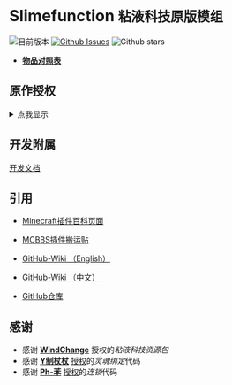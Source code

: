 # Slimefunction   `粘液科技原版模组`

![目前版本](https://img.shields.io/github/v/release/Dubhe-Development-Team/Slimefunction?include_prereleases)
[![Github Issues](https://img.shields.io/github/issues/Dubhe-Development-Team/Slimefunction.svg?style=popout)](https://github.com/Dubhe-Development-Team/Slimefunction/issues)
![Github stars](https://img.shields.io/github/stars/Dubhe-Development-Team/Slimefunction.svg)

* **[物品对照表](./doc/物品对照表.md)**

## 原作授权

<details>
<summary>点我显示</summary>

![授权](./img/SlimeFun.jpg)

</details>

## 开发附属

[开发文档](./doc/创建Addons.md "附属开发文档")

## 引用

* [Minecraft插件百科页面](https://mineplugin.org/SlimeFun4 "Minecraft插件百科页面")

* [MCBBS插件搬运贴](https://www.mcbbs.net/forum.php?mod=viewthread&tid=827594 "MCBBS插件搬运贴")

* [GitHub-Wiki （English）](https://github.com/TheBusyBiscuit/Slimefun4/wiki "GitHub-Wiki（English）")

* [GitHub-Wiki （中文）](https://github.com/StarWishsama/Slimefun4/wiki "GitHub-Wiki（中文）")

* [GitHub仓库](https://github.com/StarWishsama/Slimefun4 "GitHub仓库")

## 感谢

 - 感谢 [**WindChange**](https://www.mcbbs.net/?2035357) 授权的*粘液科技资源包*
 - 感谢 [**Y制杖杖**](https://www.mcbbs.net/?2103018) [授权](./img/灵魂绑定.png)的*灵魂绑定*代码
 - 感谢 [**Ph-苯**](https://www.mcbbs.net/?588878) [授权](./img/连锁.png)的*连锁*代码